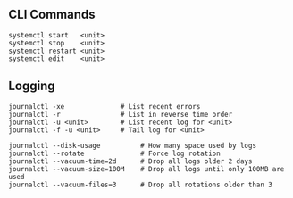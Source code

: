 ## CLI Commands

    systemctl start   <unit>
    systemctl stop    <unit>
    systemctl restart <unit>
    systemctl edit    <unit>

## Logging

    journalctl -xe              # List recent errors
    journalctl -r               # List in reverse time order
    journalctl -u <unit>        # List recent log for <unit>
    journalctl -f -u <unit>     # Tail log for <unit>
    
    journalctl --disk-usage          # How many space used by logs
    journalctl --rotate              # Force log rotation
    journalctl --vacuum-time=2d      # Drop all logs older 2 days
    journalctl --vacuum-size=100M    # Drop all logs until only 100MB are used
    journalctl --vacuum-files=3      # Drop all rotations older than 3
